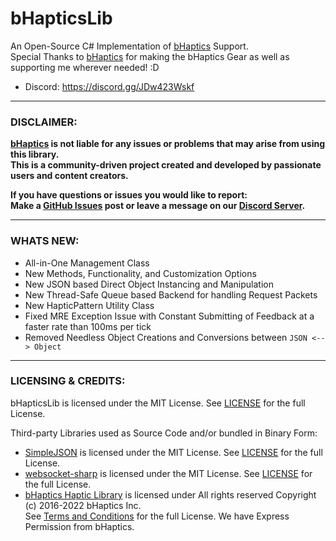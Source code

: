 # bHapticsLib
An Open-Source C# Implementation of [bHaptics](https://www.bhaptics.com) Support.  
Special Thanks to [bHaptics](https://www.bhaptics.com) for making the bHaptics Gear as well as supporting me wherever needed! :D  

- Discord: https://discord.gg/JDw423Wskf

---

### DISCLAIMER:

**[bHaptics](https://www.bhaptics.com) is not liable for any issues or problems that may arise from using this library.**  
**This is a community-driven project created and developed by passionate users and content creators.**  
  
**If you have questions or issues you would like to report:**  
**Make a [GitHub Issues](https://github.com/HerpDerpinstine/bHapticsLib/issues) post or leave a message on our [Discord Server](https://discord.gg/JDw423Wskf).**  

---
  
### WHATS NEW:
  
- All-in-One Management Class
- New Methods, Functionality, and Customization Options
- New JSON based Direct Object Instancing and Manipulation
- New Thread-Safe Queue based Backend for handling Request Packets
- New HapticPattern Utility Class
- Fixed MRE Exception Issue with Constant Submitting of Feedback at a faster rate than 100ms per tick
- Removed Needless Object Creations and Conversions between ``JSON <--> Object``

---

### LICENSING & CREDITS:

bHapticsLib is licensed under the MIT License. See [LICENSE](https://github.com/HerpDerpinstine/bHapticsLib/blob/master/LICENSE.md) for the full License.

Third-party Libraries used as Source Code and/or bundled in Binary Form:
- [SimpleJSON](https://github.com/Bunny83/SimpleJSON) is licensed under the MIT License. See [LICENSE](https://github.com/Bunny83/SimpleJSON/blob/master/LICENSE) for the full License.
- [websocket-sharp](https://github.com/sta/websocket-sharp) is licensed under the MIT License. See [LICENSE](https://github.com/sta/websocket-sharp/blob/master/LICENSE.txt) for the full License.
- [bHaptics Haptic Library](https://github.com/bhaptics/haptic-library) is licensed under All rights reserved Copyright (c) 2016-2022 bHaptics Inc.  
See [Terms and Conditions](https://www.bhaptics.com/legals/terms-and-conditions) for the full License. We have Express Permission from bHaptics.